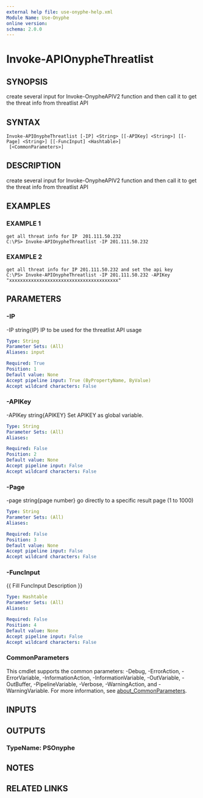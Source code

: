 ```yaml
---
external help file: use-onyphe-help.xml
Module Name: Use-Onyphe
online version:
schema: 2.0.0
---
```


# Invoke-APIOnypheThreatlist

## SYNOPSIS
create several input for Invoke-OnypheAPIV2 function and then call it to get the threat info from threatlist API

## SYNTAX

```
Invoke-APIOnypheThreatlist [-IP] <String> [[-APIKey] <String>] [[-Page] <String>] [[-FuncInput] <Hashtable>]
 [<CommonParameters>]
```

## DESCRIPTION
create several input for Invoke-OnypheAPIV2 function and then call it to get the threat info from threatlist API

## EXAMPLES

### EXAMPLE 1
```
get all threat info for IP 	201.111.50.232
C:\PS> Invoke-APIOnypheThreatlist -IP 201.111.50.232
```

### EXAMPLE 2
```
get all threat info for IP 201.111.50.232 and set the api key
C:\PS> Invoke-APIOnypheThreatlist -IP 201.111.50.232 -APIKey "xxxxxxxxxxxxxxxxxxxxxxxxxxxxxxxxxxxxxxxx"
```

## PARAMETERS

### -IP
-IP string{IP}
IP to be used for the threatlist API usage

```yaml
Type: String
Parameter Sets: (All)
Aliases: input

Required: True
Position: 1
Default value: None
Accept pipeline input: True (ByPropertyName, ByValue)
Accept wildcard characters: False
```

### -APIKey
-APIKey string{APIKEY}
Set APIKEY as global variable.

```yaml
Type: String
Parameter Sets: (All)
Aliases:

Required: False
Position: 2
Default value: None
Accept pipeline input: False
Accept wildcard characters: False
```

### -Page
-page string{page number}
go directly to a specific result page (1 to 1000)

```yaml
Type: String
Parameter Sets: (All)
Aliases:

Required: False
Position: 3
Default value: None
Accept pipeline input: False
Accept wildcard characters: False
```

### -FuncInput
{{ Fill FuncInput Description }}

```yaml
Type: Hashtable
Parameter Sets: (All)
Aliases:

Required: False
Position: 4
Default value: None
Accept pipeline input: False
Accept wildcard characters: False
```

### CommonParameters
This cmdlet supports the common parameters: -Debug, -ErrorAction, -ErrorVariable, -InformationAction, -InformationVariable, -OutVariable, -OutBuffer, -PipelineVariable, -Verbose, -WarningAction, and -WarningVariable. For more information, see [about_CommonParameters](http://go.microsoft.com/fwlink/?LinkID=113216).

## INPUTS

## OUTPUTS

### TypeName: PSOnyphe
## NOTES

## RELATED LINKS
